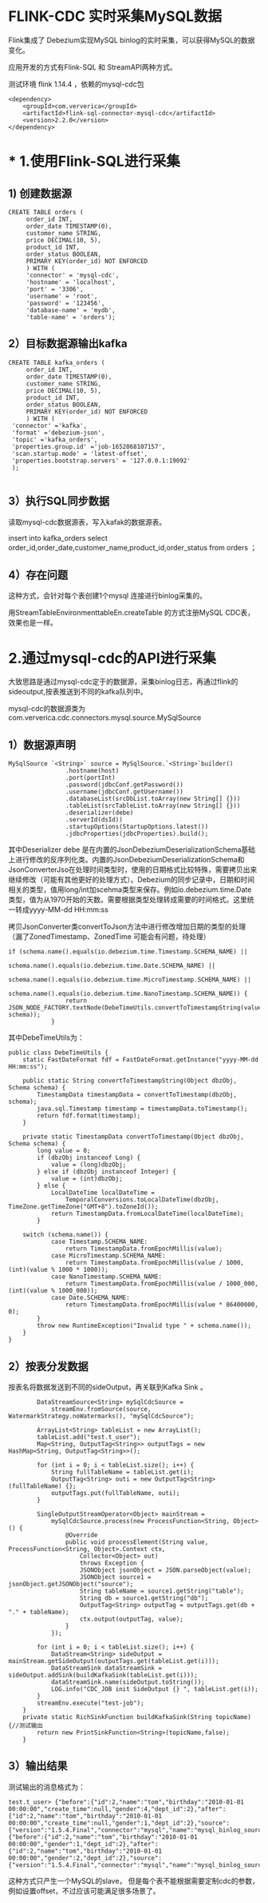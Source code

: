 # FLINK-CDC 实时采集MySQL数据

Flink集成了 Debezium实现MySQL binlog的实时采集，可以获得MySQL的数据变化。

应用开发的方式有Flink-SQL 和 StreamAPI两种方式。

测试环境 flink 1.14.4 ，依赖的mysql-cdc包

```
<dependency>
    <groupId>com.ververica</groupId>
    <artifactId>flink-sql-connector-mysql-cdc</artifactId>
    <version>2.2.0</version>
</dependency>
```


# * 1.使用Flink-SQL进行采集

## 1) 创建数据源

```
CREATE TABLE orders (
     order_id INT,
     order_date TIMESTAMP(0),
     customer_name STRING,
     price DECIMAL(10, 5),
     product_id INT,
     order_status BOOLEAN,
     PRIMARY KEY(order_id) NOT ENFORCED
     ) WITH (
     'connector' = 'mysql-cdc',
     'hostname' = 'localhost',
     'port' = '3306',
     'username' = 'root',
     'password' = '123456',
     'database-name' = 'mydb',
     'table-name' = 'orders');
```

## 2）目标数据源输出kafka

```
CREATE TABLE kafka_orders (
     order_id INT,
     order_date TIMESTAMP(0),
     customer_name STRING,
     price DECIMAL(10, 5),
     product_id INT,
     order_status BOOLEAN,
     PRIMARY KEY(order_id) NOT ENFORCED
     ) WITH ( 
 'connector' ='kafka',
 'format' ='debezium-json',
 'topic' ='kafka_orders',
 'properties.group.id' ='job-1652068107157',
 'scan.startup.mode' = 'latest-offset',
 'properties.bootstrap.servers' = '127.0.0.1:19092'
 ); 
 
```

## 3）执行SQL同步数据

读取mysql-cdc数据源表，写入kafak的数据源表。

insert into kafka_orders
select order_id,order_date,customer_name,product_id,order_status from orders ；

## 4）存在问题

这种方式，会针对每个表创建1个mysql 连接进行binlog采集的。

用StreamTableEnvironmenttableEn.createTable 的方式注册MySQL CDC表，效果也是一样。


# 2.通过mysql-cdc的API进行采集

大致思路是通过mysql-cdc定于的数据源，采集binlog日志，再通过flink的sideoutput,按表推送到不同的kafka队列中。

mysql-cdc的数据源类为com.ververica.cdc.connectors.mysql.source.MySqlSource

## 1）数据源声明

```
MySqlSource `<String>` source = MySqlSource.`<String>`builder()
                .hostname(host)
                .port(portInt)
                .password(jdbcConf.getPassword())
                .username(jdbcConf.getUsername())
                .databaseList(srcDbList.toArray(new String[] {}))
                .tableList(srcTableList.toArray(new String[] {}))
                .deserializer(debe)
                .serverId(dsId))
                .startupOptions(StartupOptions.latest())
                .jdbcProperties(jdbcProperties).build();
```

其中Deserializer debe 是在内置的JsonDebeziumDeserializationSchema基础上进行修改的反序列化类。内置的JsonDebeziumDeserializationSchema和JsonConverterJso在处理时间类型时，使用的日期格式比较特殊，需要拷贝出来继续修改（可能有其他更好的处理方式）。Debezium的同步记录中，日期和时间相关的类型，值用long/int加scehma类型来保存。例如io.debezium.time.Date 类型，值为从1970开始的天数。需要根据类型处理转成需要的时间格式。这里统一转成yyyy-MM-dd HH:mm:ss

拷贝JsonConverter类convertToJson方法中进行修改增加日期的类型的处理（漏了ZonedTimestamp、ZonedTime 可能会有问题，待处理）

```
if (schema.name().equals(io.debezium.time.Timestamp.SCHEMA_NAME) ||
                schema.name().equals(io.debezium.time.Date.SCHEMA_NAME) ||
                schema.name().equals(io.debezium.time.MicroTimestamp.SCHEMA_NAME) ||
                schema.name().equals(io.debezium.time.NanoTimestamp.SCHEMA_NAME)) {
                return JSON_NODE_FACTORY.textNode(DebeTimeUtils.convertToTimestampString(value, schema));
            }
```

其中DebeTimeUtils为：

```
public class DebeTimeUtils {
    static FastDateFormat fdf = FastDateFormat.getInstance("yyyy-MM-dd HH:mm:ss");

    public static String convertToTimestampString(Object dbzObj, Schema schema) {
        TimestampData timestampData = convertToTimestamp(dbzObj, schema);
        java.sql.Timestamp timestamp = timestampData.toTimestamp();
        return fdf.format(timestamp);
    }

    private static TimestampData convertToTimestamp(Object dbzObj, Schema schema) {
        long value = 0;
        if (dbzObj instanceof Long) {
            value = (long)dbzObj;
        } else if (dbzObj instanceof Integer) {
            value = (int)dbzObj;
        } else {
            LocalDateTime localDateTime =
                TemporalConversions.toLocalDateTime(dbzObj, TimeZone.getTimeZone("GMT+8").toZoneId());
            return TimestampData.fromLocalDateTime(localDateTime);
        }

    switch (schema.name()) {
            case Timestamp.SCHEMA_NAME:
                return TimestampData.fromEpochMillis(value);
            case MicroTimestamp.SCHEMA_NAME:
                return TimestampData.fromEpochMillis(value / 1000, (int)(value % 1000 * 1000));
            case NanoTimestamp.SCHEMA_NAME:
                return TimestampData.fromEpochMillis(value / 1000_000, (int)(value % 1000_000));
            case Date.SCHEMA_NAME:
                return TimestampData.fromEpochMillis(value * 86400000, 0);
        }
        throw new RuntimeException("Invalid type " + schema.name());
    }
}
```

## 2）按表分发数据

按表名将数据发送到不同的sideOutput，再关联到Kafka Sink 。

```
        DataStreamSource<String> mySqlCdcSource =
            streamEnv.fromSource(source, WatermarkStrategy.noWatermarks(), "mySqlCdcSource");

        ArrayList<String> tableList = new ArrayList();
        tableList.add("test.t_user");
        Map<String, OutputTag<String>> outputTags = new HashMap<String, OutputTag<String>>();

        for (int i = 0; i < tableList.size(); i++) {
            String fullTableName = tableList.get(i);
            OutputTag<String> outi = new OutputTag<String>(fullTableName) {};
            outputTags.put(fullTableName, outi);
        }

        SingleOutputStreamOperator<Object> mainStream =
            mySqlCdcSource.process(new ProcessFunction<String, Object>() {
                @Override
                public void processElement(String value, ProcessFunction<String, Object>.Context ctx,
                    Collector<Object> out)
                    throws Exception {
                    JSONObject jsonObject = JSON.parseObject(value);
                    JSONObject source1 = jsonObject.getJSONObject("source");
                    String tableName = source1.getString("table");
                    String db = source1.getString("db");
                    OutputTag<String> outputTag = outputTags.get(db + "." + tableName);
                    ctx.output(outputTag, value);
                }
            });

        for (int i = 0; i < tableList.size(); i++) {
            DataStream<String> sideOutput = mainStream.getSideOutput(outputTags.get(tableList.get(i)));
            DataStreamSink dataStreamSink = sideOutput.addSink(buildKafkaSink(tableList.get(i)));
            dataStreamSink.name(sideOutput.toString());
            LOG.info("CDC_JOB init SideOutput {} ", tableList.get(i));
        }
        streamEnv.execute("test-job");
    }
    private static RichSinkFunction buildKafkaSink(String topicName) {//测试输出
        return new PrintSinkFunction<String>(topicName,false);
    }

```

## **3）输出结果**

测试输出的消息格式为：

```
test.t_user> {"before":{"id":2,"name":"tom","birthday":"2010-01-01 00:00:00","create_time":null,"gender":4,"dept_id":2},"after":{"id":2,"name":"tom","birthday":"2010-01-01 00:00:00","create_time":null,"gender":1,"dept_id":2},"source":{"version":"1.5.4.Final","connector":"mysql","name":"mysql_binlog_source","ts_ms":1658030708000,"snapshot":"false","db":"test","sequence":null,"table":"t_user","server_id":1,"gtid":null,"file":"binlog.000026","pos":5019,"row":0,"thread":null,"query":null},"op":"u","ts_ms":1658030708587,"transaction":null}{"before":{"id":2,"name":"tom","birthday":"2010-01-01 00:00:00","gender":1,"dept_id":2},"after":{"id":2,"name":"tom","birthday":"2010-01-01 00:00:00","gender":2,"dept_id":2},"source":{"version":"1.5.4.Final","connector":"mysql","name":"mysql_binlog_source","ts_ms":1658027718000,"snapshot":"false","db":"test","sequence":null,"table":"t_user","server_id":1,"gtid":null,"file":"binlog.000026","pos":1037,"row":0,"thread":null,"query":null},"op":"u","ts_ms":1658027719021,"transaction":null
```


这种方式只产生一个MySQL的slave， 但是每个表不能根据需要定制cdc的参数，例如设置offset，不过应该可能满足很多场景了。
